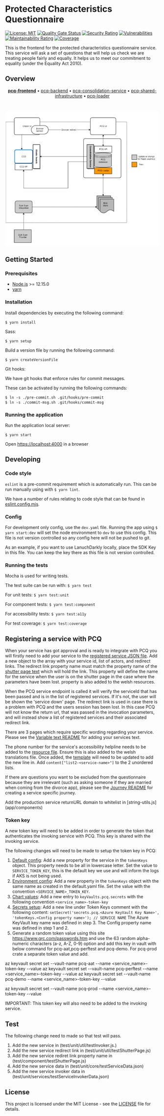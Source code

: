 # Protected Characteristics Questionnaire

[![License: MIT](https://img.shields.io/badge/License-MIT-yellow.svg)](https://opensource.org/licenses/MIT) [![Quality Gate Status](https://sonarcloud.io/api/project_badges/measure?project=PCQ&metric=alert_status)](https://sonarcloud.io/summary/new_code?id=PCQ) [![Security Rating](https://sonarcloud.io/api/project_badges/measure?project=PCQ&metric=security_rating)](https://sonarcloud.io/summary/new_code?id=PCQ) [![Vulnerabilities](https://sonarcloud.io/api/project_badges/measure?project=PCQ&metric=vulnerabilities)](https://sonarcloud.io/summary/new_code?id=PCQ) [![Maintainability Rating](https://sonarcloud.io/api/project_badges/measure?project=PCQ&metric=sqale_rating)](https://sonarcloud.io/summary/new_code?id=PCQ) [![Coverage](https://sonarcloud.io/api/project_badges/measure?project=PCQ&metric=coverage)](https://sonarcloud.io/summary/new_code?id=PCQ)

This is the frontend for the protected characteristics questionnaire service. This service will ask a set of questions that will help us check we are treating people fairly and equally. It helps us to meet our commitment to equality (under the Equality Act 2010). 

## Overview

<p align="center">
<b><a href="https://github.com/hmcts/pcq-frontend">pcq-frontend</a></b> • <a href="https://github.com/hmcts/pcq-backend">pcq-backend</a> • <a href="https://github.com/hmcts/pcq-consolidation-service">pcq-consolidation-service</a> • <a href="https://github.com/hmcts/pcq-shared-infrastructure">pcq-shared-infrastructure</a> • <a href="https://github.com/hmcts/pcq-loader">pcq-loader</a>
</p>

<br>

<p align="center">
  <img src="pcq_overview.png" width="500"/>
</p>

## Getting Started

### Prerequisites

- [Node.js](nodejs.org) >= 12.15.0
- [yarn](yarnpkg.com)

### Installation

Install dependencies by executing the following command:
```
$ yarn install
```

Sass:
```
$ yarn setup
```

Build a version file by running the following command:
```
$ yarn createVersionFile
```

Git hooks:

We have git hooks that enforce rules for commit messages.

These can be activated by running the following commands:
```
$ ln -s ./pre-commit.sh .git/hooks/pre-commit
$ ln -s ./commit-msg.sh .git/hooks/commit-msg
```

### Running the application

Run the application local server:
```
$ yarn start
```

Open [https://localhost:4000](https://localhost:4000) in a browser

## Developing

### Code style

`eslint` is a pre-commit requirement which is automatically run. This can be run manually using with `$ yarn lint`.

We have a number of rules relating to code style that can be found in [eslint.config.mjs](eslint.config.mjs).

### Config

For development only config, use the `dev.yaml` file. Running the app using `$ yarn start:dev` will set the node environment to `dev` to use this config.
This file is not version controlled so any config here will not be pushed to git.

As an example, if you want to use LanuchDarkly locally, place the SDK Key in this file. You can keep the key there as this file is not version controlled.

### Running the tests

Mocha is used for writing tests.

The test suite can be run with:
`$ yarn test`

For unit tests:
`$ yarn test:unit`

For component tests:
`$ yarn test:component`

For accessibility tests:
`$ yarn test:a11y`

For test coverage:
`$ yarn test:coverage`

## Registering a service with PCQ

When your service has got approval and is ready to integrate with PCQ 
you will firstly need to add your service to the [registered service JSON file](app/registeredServices.json).
Add a new object to the array with your service id, list of actors, and redirect links. 
The redirect link property name must match the property name of the [shutter page text](app/resources/en/translation/shutterpage.json) which will hold the link.
This property will define the name for the service when the user is on the shutter page in the case where the parameters have been lost. property is also added to the welsh resources.

When the PCQ service endpoint is called it will verify the serviceId that has been passed and is in the list of registered services. If it's not, the user will be shown the 'service down' page. 
The redirect link is used in case there is a problem with PCQ and the users session has been lost. In this case PCQ will not know the return url, that was passed in the invocation parameters, and will instead show a list of registered services and their associated redirect link. 

There are 3 pages which require specific wording regarding your service. 
Please see the [Variable text README](app/resources/en/translation/variable/README.md) for adding your services text.

The phone number for the service's accessibility helpline needs to be added to the [resource file](app/resources/en/translation/static/accessibility.json). 
Ensure this is also added to the welsh translations file. Once added, the [template](app/steps/ui/static/accessibility/template.html) will need to be updated to add the new line in. 
Add `content["list2-<service-name>"]` to the 2 unordered lists.

If there are questions you want to be excluded from the questionnaire because they are irrelevant (such as asking someone if they are married when coming from the divorce app), 
please see the [Journey README](app/journeys/README.md) for creating a service specific journey.

Add the production service returnURL domain to whitelist in [string-utils.js] (app/components)

### Token key 

A new token key will need to be added in order to generate the token that authenticates the invoking service with PCQ.
This key is shared with the invoking service.

The following changes will need to be made to setup the token key in PCQ:

1. [Default config](config/default.yaml): Add a new property for the service in the `tokenKeys` object. This property needs to be all in lowercase letter. 
Set the value to `SERVICE_TOKEN_KEY`, this is the default key we use and will inform the logs if AKS is not being used.
2. [Environment config](config/custom-environment-variables.yaml): Add a new property in the `tokenKeys` object with the same name as created in the default.yaml file.
Set the value with the convention `<SERVICE_NAME>_TOKEN_KEY`.
3. [Chart values](charts/pcq-frontend/values.yaml): Add a new entry to `keyVaults.pcq.secrets` with the following convention `<service_name>-token-key`
4. [Secrets setup](app/setupSecrets.js): Add a new line under Token Keys comment with the following content: `setSecret('secrets.pcq.<Azure KeyVault Key Name>', 'tokenKeys.<Config property name>'); // SERVICE NAME`
The Azure KeyVault key name was defined in step 3. The Config property name was defined in step 1 and 2.
5. Generate a random token value using this site https://www.grc.com/passwords.htm and use the 63 random alpha-numeric characters (a-z, A-Z, 0-9) option
and add this key in vault with below command for pcq-aat,pcq-perftest and pcq-demo. For pcq-prod crate a separate token value and add.

az keyvault secret set --vault-name pcq-aat --name <service_name>-token-key --value <generated Value>
az keyvault secret set --vault-name pcq-perftest --name <service_name>-token-key --value <generated Value>
az keyvault secret set --vault-name pcq-demo --name <service_name>-token-key --value <generated Value>

az keyvault secret set --vault-name pcq-prod --name <service_name>-token-key --value <another generated Value>

IMPORTANT: This token key will also need to be added to the invoking service.

## Test

The following change need to made so that test will pass.

1. Add the new service in (test/unit/util/testInvoker.js.)
2. Add the new service redirect link in (test/unit/util/testShutterPage.js)
3. Add the new service rediret link property name in (test/component/testShutterPage.js)
4. Add the new service data in (test/unit/core/testServiceData.json)
5. Add the new service invoker data in (test/unit/services/testServiceInvokerData.json)



## License

This project is licensed under the MIT License - see the [LICENSE](LICENSE.md) file for details.

